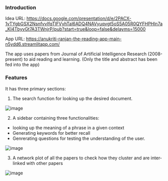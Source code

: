 ### Introduction

Idea URL: https://docs.google.com/presentation/d/e/2PACX-1vTYgbGSX2NsnfvvIfqTIFVyhTal6ADQ4NAVyuqvgt5oS5A05R0QYFHPHln7a_KI4TbyvGt7A3TWnjrP/pub?start=true&loop=false&delayms=15000


App URL: https://anukriti-ranjan-the-reading-app-main-n5ydd6.streamlitapp.com/

The app uses papers from Journal of Artificial Intelligence Research (2008-present) to aid reading and learning. (Only the title and abstract has been fed into the app)

### Features

It has three primary sections:

1) The search function for looking up the desired document.

![image](https://user-images.githubusercontent.com/89630232/193471665-29eea69a-d735-4fa5-98a5-ce90cfd94760.png)

2) A sidebar containing three functionalities:
- looking up the meaning of a phrase in a given context
- Generating keywords for better recall
- Genrerating questions for testing the understanding of the user.

![image](https://user-images.githubusercontent.com/89630232/193471807-6678c832-c36e-4215-beb3-3320558fbe7c.png)


3) A network plot of all the papers to check how they cluster and are inter-linked with other papers

![image](https://user-images.githubusercontent.com/89630232/193471834-d7d488fa-2705-44c8-9b7a-372ff66a759a.png)

